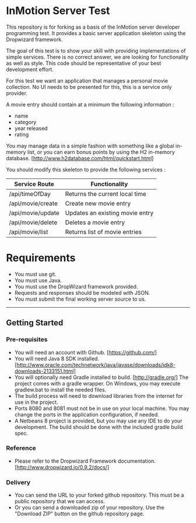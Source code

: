 # InMotion Server Test

This repository is for forking as a basis of the InMotion server developer programming test.
It provides a basic server application skeleton using the Dropwizard framework.

The goal of this test is to show your skill with providing implementations of simple services.
There is no correct answer, we are looking for functionality as well as style. This code should
be representative of your best development effort.

For this test we want an application that manages a personal movie collection.
No UI needs to be presented for this, this is a service only provider.

A movie entry should contain at a minimum the following information : 
* name
* category
* year released
* rating

You may manage data in a simple fashion with something like a global in-memory list, or you can earn
bonus points by using the H2 in-memory database. [http://www.h2database.com/html/quickstart.html]

You should modify this skeleton to provide the following services :

| Service Route     | Functionality |
| ---               | --- |
| /api/timeOfDay    | Returns the current local time |
| /api/movie/create | Create new movie entry |
| /api/movie/update | Updates an existing movie entry |
| /api/movie/delete | Deletes a movie entry |
| /api/movie/list   | Returns list of movie entries |

# Requirements
* You must use git.
* You must use Java.
* You must use the DropWizard framework provided.
* Requests and responses should be modeled with JSON.
* You must submit the final working server source to us.
___

## Getting Started
### Pre-requisites
* You will need an account with Github. [https://github.com/]
* You will need Java 8 SDK installed. [http://www.oracle.com/technetwork/java/javase/downloads/jdk8-downloads-2133151.html]
* You will optionally need Gradle installed to build. [http://gradle.org/] 
The project comes with a gradle wrapper. On Windows, you may execute gradlew.bat to install the needed files.
* The build process will need to download libraries from the internet for use in the project.
* Ports 8080 and 8081 must not be in use on your local machine. You may change the ports in the application configuration, if needed.
* A Netbeans 8 project is provided, but you may use any IDE to do your development. The build should be done with the included gradle build spec.

### Reference
* Please refer to the Dropwizard Framework documentation. [http://www.dropwizard.io/0.9.2/docs/]

### Delivery
* You can send the URL to your forked github repository. This must be a public repository that we can access.
* Or you can send a downloaded zip of your repository. Use the "Download ZIP" button on the github repository page.